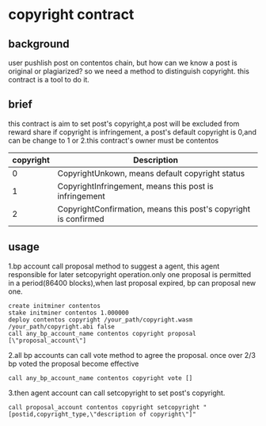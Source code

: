 # copyright contract
## background
  user pushlish post on contentos chain, but how can we know a post is original or plagiarized? so we need a method to 
  distinguish copyright. this contract is a tool to do it.
## brief
  this contract is aim to set post's copyright,a post will be excluded from reward share if copyright is infringement, a post's default copyright is 0,and can be change to 1 or 2.this contract's owner must be contentos
  
  |copyright|Description|
  |---|---|
  |0|CopyrightUnkown, means default copyright status|
  |1|CopyrightInfringement, means this post is infringement|
  |2|CopyrightConfirmation, means this post's copyright is confirmed|
## usage
  1.bp account call proposal method to suggest a agent, this agent responsible for later setcopyright operation.only one proposal is permitted in a period(86400 blocks),when last proposal expired, bp can proposal new one.
  ```
  create initminer contentos
  stake initminer contentos 1.000000
  deploy contentos copyright /your_path/copyright.wasm /your_path/copyright.abi false
  call any_bp_account_name contentos copyright proposal [\"proposal_account\"]
  ```
  
  2.all bp accounts can call vote method to agree the proposal. once over 2/3 bp voted the proposal become effective
  ```
  call any_bp_account_name contentos copyright vote []
  ```
  
  3.then agent account can call setcopyright to set post's copyright.
  ```
  call proposal_account contentos copyright setcopyright "[postid,copyright_type,\"description of copyright\"]"
  ```
